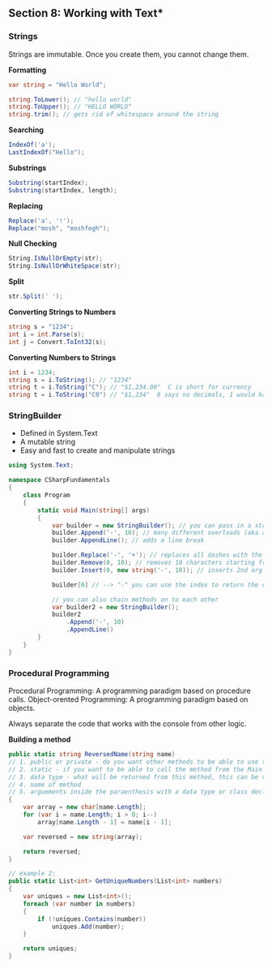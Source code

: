 ## **Section 8: Working with Text***

### **Strings**

Strings are immutable. Once you create them, you cannot change them.

**Formatting**
```csharp
var string = "Hello World";

string.ToLower(); // "hello world"
string.ToUpper(); // "HELLO WORLD"
string.trim(); // gets rid of whitespace around the string
```

**Searching**
```csharp
IndexOf('a');
LastIndexOf("Hello"); 
```

**Substrings**
```csharp
Substring(startIndex);
Substring(startIndex, length);
```

**Replacing**
```csharp
Replace('a', '!');
Replace("mosh", "moshfegh");
```

**Null Checking**
```csharp
String.IsNullOrEmpty(str);
String.IsNullOrWhiteSpace(str);
```

**Split**
```csharp
str.Split(' ');
```

**Converting Strings to Numbers**
```csharp
string s = "1234";
int i = int.Parse(s);
int j = Convert.ToInt32(s);
```

**Converting Numbers to Strings**
```csharp
int i = 1234;
string s = i.ToString(); // "1234"
string t = i.ToString("C"); // "$1,234.00"  C is short for currency
string t = i.ToString("C0") // "$1,234"  0 says no decimals, 1 would have 1 decimal
```

### **StringBuilder**

* Defined in System.Text
* A mutable string
* Easy and fast to create and manipulate strings

```csharp
using System.Text;

namespace CSharpFundamentals
{
    class Program
    {
        static void Main(string[] args)
        {
            var builder = new StringBuilder(); // you can pass in a string argument to start the builder with
            builder.Append('-', 10); // many different overloads (aka arguements)
            builder.AppendLine(); // adds a line break

            builder.Replace('-', '+'); // replaces all dashes with the plus sign
            builder.Remove(0, 10); // removes 10 characters starting from index 0
            builder.Insert(0, new string('-', 10)); // inserts 2nd arg (10 dashes) at index 0 (frist arg)

            builder[0] // --> "-" you can use the index to return the character

            // you can also chain methods on to each other
            var builder2 = new StringBuilder(); 
            builder2
                .Append('-', 10)
                .AppendLine()
        }
    }
}
```

### **Procedural Programming**

Procedural Programming: A programming paradigm based on procedure calls.
Object-orented Programming: A programming paradigm based on objects.

Always separate the code that works with the console from other logic.

**Building a method**
```csharp
public static string ReversedName(string name)
// 1. public or private - do you want other methods to be able to use this method
// 2. static - if you want to be able to call the method from the Main method
// 3. data type - what will be returned from this method, this can be void if nothing is returned
// 4. name of method
// 5. arguements inside the paraenthesis with a data type or class declaration before the variable name
{
    var array = new char[name.Length];
    for (var i = name.Length; i > 0; i--)
        array[name.Length - 1] = name[i - 1];

    var reversed = new string(array);

    return reversed;
}

// example 2:
public static List<int> GetUniqueNumbers(List<int> numbers)
{
    var uniques = new List<int>();
    foreach (var number in numbers)
    {
        if (!uniques.Contains(number))
            uniques.Add(number);
    }

    return uniques;
}
```

